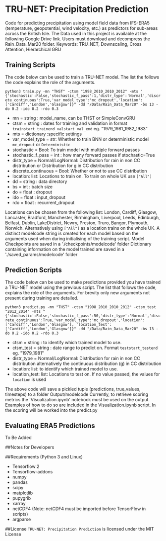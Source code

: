 # TRU-NET: Precipitation Prediction

Code for predicting precipitation using model field data from IFS-ERA5 (temperature, geopotential, wind velocity, etc.) as predictors for sub-areas across the British Isle.
The Data used in this project is available at the following Google Drive link. Users must download and decompress the Rain_Data_Mar20 folder. 
Keywords: TRU_NET, Downscaling, Cross Attention, Hierarchical GRU

## Training Scripts
The code below can be used to train a TRU-NET model. The list the follows the code explains the role of the arguments.

`python3 train.py -mn "THST" -ctsm "1998_2010_2010_2012" -mts "{'stochastic':False,'stochastic_f_pass':1,'distr_type':'Normal','discrete_continuous':True,'var_model_type':'mc_dropout','location':['Cardiff','London','Glasgow']}" -dd "/Data/Rain_Data_Mar20" -bs 13 -do 0.2 -ido 0.2 -rdo 0.3`

* mn = string : model_name, can be THST or SimpleConvGRU
* ctsm = string : dates for training and validation in format `trainstart_trainend_valstart_val_end` eg. "1979_1981_1982_1983"
* mts = dictionary :specific settings
*   var_model_type = str: Whether to train BNN or deterministic model `mc_dropout` or `Deterministic`
*	stochastic = Bool: To train model with multiple forward passes
*	stochastic_f_pass = int : how many forward passes if stochastic=True
*	distr_type = Normal/LogNormal: Distribution for rain in non CC distribution or Distribution for g in CC distribution
*	discrete_continuous = Bool: Whether or not to use CC distribution
*	location: list: Locations to train on. To train on whole UK use `["All"]`
* dd = string : data directory
* bs = int : batch size
* do = float : dropout
* ido = float : input_dropout
* rdo = float : recurrent_dropout

Locations can be chosen from the following list: London, Cardiff, Glasgow, Lancaster, Bradford, Manchester, Birmingham, Liverpool, Leeds, Edinburgh, Belfast, Dublin, LakeDistrict, Newry, Preston, Truro, Bangor, Plymouth, Norwich. Alternatively using `["All"]` as a location trains on the whole UK.
A distinct modelcode string is created for each model based on the arguments used when during initialising of the training script.
Model Checkpoints are saved in a './checkpoints/modelcode' folder
Dictionary containing information on the model trained are saved in a './saved_params/modelcode' folder

## Prediction Scripts 
The code below can be used to make predictions provided you have trained a TRU-NET model using the previous script. The list that follows the code, explains the role of the arguments. For brevity only new arguments not present during training are detailed. 

`python3 predict.py -mn "THST" -ctsm "1998_2010_2010_2012" -ctsm_test "2012_2014" -mts "{'stochastic':False,'stochastic_f_pass':50,'distr_type':'Normal','discrete_continuous':True,'var_model_type':'mc_dropout','location':['Cardiff','London','Glasgow'], 'location_test':['Cardiff','London','Glasgow']}" -dd "/Data/Rain_Data_Mar20" -bs 13 -do 0.2 -ido 0.2 -rdo 0.3`

* ctsm = string : to identify which trained model to use.
* ctsm_test = string : date range to predict on. Format `teststart_testend` eg. "1979_1981"
*	distr_type = Normal/LogNormal: Distribution for rain in non CC distribution alternatively the continuous distribution (g) in CC distribution
*	location: list: to identify which trained model to use.
*	location_test: list: Locations to test on. If no value passed, the values for `location` is used

The above code will save a pickled tuple (predictions, true_values, timesteps) to a folder Output/modelcode
Currently, to retrieve scoring metrics the 'Visualization.ipynb' notebook must be used on the output. Examples of how to do so are included in the Visualization.ipynb script. In the scoring will be worked into the predict.py

## Evaluating ERA5 Predictions
To  Be Added

##Notes for Developers

##Requirements (Python 3 and Linux)
* Tensorflow 2
* Tensorflow-addons
* numpy
* pandas
* scipy
* matplotlib
* pupygrib
* xarray
* netCDF4 (Note: netCDF4 must be imported before TensorFlow in scripts)
* argparse

##License
`TRU-NET: Precipitation Prediction` is licensed under the MIT License
